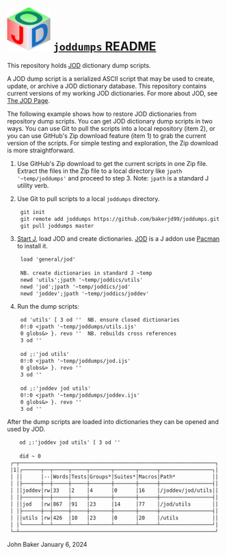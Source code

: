 ﻿![](jodtinycube.png) [`joddumps` README](http://bakerjd99.wordpress.com/the-jod-page/)
====================================================================================

This repository holds [JOD](http://bakerjd99.wordpress.com/the-jod-page/) dictionary dump scripts.

A JOD dump script is a serialized ASCII script that may be used to
create, update, or archive a JOD dictionary database. This repository
contains current versions of my working JOD dictionaries. For more about
JOD, see [The JOD Page](http://bakerjd99.wordpress.com/the-jod-page/).

The following example shows how to restore JOD dictionaries from
repository dump scripts. You can get JOD dictionary dump scripts in two
ways. You can use Git to pull the scripts into a local repository (item
2), or you can use GitHub's Zip download feature (item 1) to grab the
current version of the scripts. For simple testing and exploration, the
Zip download is more straightforward.

1. Use GitHub's Zip download to get the current scripts in one Zip file.
   Extract the files in the Zip file to a local directory like `jpath '~temp/joddumps'`
   and proceed to step 3. Note: `jpath` is a standard J utility verb.

2. Use Git to pull scripts to a local `joddumps` directory.

        git init
        git remote add joddumps https://github.com/bakerjd99/joddumps.git
        git pull joddumps master
  
3. [Start J](http://www.jsoftware.com/), load JOD and create dictionaries.
   [JOD](http://www.jsoftware.com/jwiki/Addons/general/jod) is a J addon 
   use [Pacman](https://code.jsoftware.com/wiki/Pacman) to install it.

        load 'general/jod'

        NB. create dictionaries in standard J ~temp
        newd 'utils';jpath '~temp/joddics/utils'
        newd 'jod';jpath '~temp/joddics/jod'
        newd 'joddev';jpath '~temp/joddics/joddev'

4. Run the dump scripts:

        od 'utils' [ 3 od ''  NB. ensure closed dictionaries
        0!:0 <jpath '~temp/joddumps/utils.ijs'
        0 globs&> }. revo ''  NB. rebuilds cross references
        3 od ''

        od ;:'jod utils'
        0!:0 <jpath '~temp/joddumps/jod.ijs'
        0 globs&> }. revo '' 
        3 od ''

        od ;:'joddev jod utils'
        0!:0 <jpath '~temp/joddumps/joddev.ijs'
        0 globs&> }. revo '' 
        3 od ''

After the dump scripts are loaded into dictionaries they can be opened and used by JOD.

        od ;:'joddev jod utils' [ 3 od ''

        did ~ 0
     ┌─┬────────────────────────────────────────────────────────────────┐
     │1│┌──────┬──┬─────┬─────┬───────┬───────┬──────┬─────────────────┐│
     │ ││      │--│Words│Tests│Groups*│Suites*│Macros│Path*            ││
     │ │├──────┼──┼─────┼─────┼───────┼───────┼──────┼─────────────────┤│
     │ ││joddev│rw│33   │2    │4      │0      │16    │/joddev/jod/utils││
     │ │├──────┼──┼─────┼─────┼───────┼───────┼──────┼─────────────────┤│
     │ ││jod   │rw│867  │91   │23     │14     │77    │/jod/utils       ││
     │ │├──────┼──┼─────┼─────┼───────┼───────┼──────┼─────────────────┤│
     │ ││utils │rw│426  │10   │23     │0      │20    │/utils           ││
     │ │└──────┴──┴─────┴─────┴───────┴───────┴──────┴─────────────────┘│
     └─┴────────────────────────────────────────────────────────────────┘

John Baker
January 6, 2024
